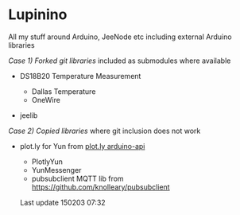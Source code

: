Lupinino
========

All my stuff around Arduino, JeeNode etc including external Arduino libraries

*Case 1) Forked git libraries* included as submodules where available

- DS18B20 Temperature Measurement
  - Dallas Temperature
  - OneWire

- jeelib

*Case 2) Copied libraries* where git inclusion does not work

- plot.ly for Yun from [plot.ly arduino-api](https://github.com/473856/arduino-api/tree/master/plotly_yun/Arduino)
  - PlotlyYun
  - YunMessenger
  - pubsubclient MQTT lib from https://github.com/knolleary/pubsubclient

  Last update 150203 07:32
